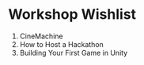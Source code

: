 # Workshop Wishlist

1. CineMachine
2. How to Host a Hackathon
3. Building Your First Game in Unity
